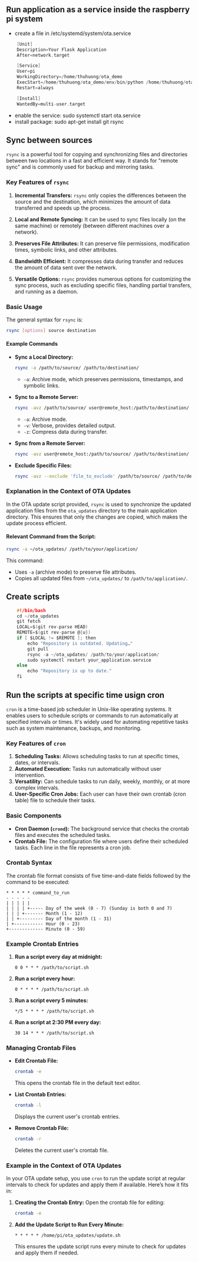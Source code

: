 ## Run application as a service inside the raspberry pi system
- create a file in /etc/systemd/system/ota.service
```c
    [Unit]
    Description=Your Flask Application
    After=network.target

    [Service]
    User=pi
    WorkingDirectory=/home/thuhuong/ota_demo
    ExecStart=/home/thuhuong/ota_demo/env/bin/python /home/thuhuong/ota_demo/__init__.py
    Restart=always

    [Install]
    WantedBy=multi-user.target
```
- enable the service: sudo systemctl start ota.service
- install package: sudo apt-get install git rsync
## Sync between sources
`rsync` is a powerful tool for copying and synchronizing files and directories between two locations in a fast and efficient way. It stands for "remote sync" and is commonly used for backup and mirroring tasks.

### Key Features of `rsync`

1. **Incremental Transfers:** `rsync` only copies the differences between the source and the destination, which minimizes the amount of data transferred and speeds up the process.

2. **Local and Remote Syncing:** It can be used to sync files locally (on the same machine) or remotely (between different machines over a network).

3. **Preserves File Attributes:** It can preserve file permissions, modification times, symbolic links, and other attributes.

4. **Bandwidth Efficient:** It compresses data during transfer and reduces the amount of data sent over the network.

5. **Versatile Options:** `rsync` provides numerous options for customizing the sync process, such as excluding specific files, handling partial transfers, and running as a daemon.

### Basic Usage

The general syntax for `rsync` is:
```sh
rsync [options] source destination
```

#### Example Commands

- **Sync a Local Directory:**
  ```sh
  rsync -a /path/to/source/ /path/to/destination/
  ```
  - `-a`: Archive mode, which preserves permissions, timestamps, and symbolic links.

- **Sync to a Remote Server:**
  ```sh
  rsync -avz /path/to/source/ user@remote_host:/path/to/destination/
  ```
  - `-a`: Archive mode.
  - `-v`: Verbose, provides detailed output.
  - `-z`: Compress data during transfer.

- **Sync from a Remote Server:**
  ```sh
  rsync -avz user@remote_host:/path/to/source/ /path/to/destination/
  ```

- **Exclude Specific Files:**
  ```sh
  rsync -avz --exclude 'file_to_exclude' /path/to/source/ /path/to/destination/
  ```

### Explanation in the Context of OTA Updates

In the OTA update script provided, `rsync` is used to synchronize the updated application files from the `ota_updates` directory to the main application directory. This ensures that only the changes are copied, which makes the update process efficient.

#### Relevant Command from the Script:
```sh
rsync -a ~/ota_updates/ /path/to/your/application/
```
This command:
- Uses `-a` (archive mode) to preserve file attributes.
- Copies all updated files from `~/ota_updates/` to `/path/to/application/`.

## Create scripts
```c
    #!/bin/bash
    cd ~/ota_updates
    git fetch
    LOCAL=$(git rev-parse HEAD)
    REMOTE=$(git rev-parse @{u})
    if [ $LOCAL != $REMOTE ]; then
        echo "Repository is outdated. Updating…"
        git pull
        rsync -a ~/ota_updates/ /path/to/your/application/
        sudo systemctl restart your_application.service
    else
        echo "Repository is up to date."
    fi

```

## Run the scripts at specific time usign cron

`cron` is a time-based job scheduler in Unix-like operating systems. It enables users to schedule scripts or commands to run automatically at specified intervals or times. It's widely used for automating repetitive tasks such as system maintenance, backups, and monitoring.

### Key Features of `cron`

1. **Scheduling Tasks:** Allows scheduling tasks to run at specific times, dates, or intervals.
2. **Automated Execution:** Tasks run automatically without user intervention.
3. **Versatility:** Can schedule tasks to run daily, weekly, monthly, or at more complex intervals.
4. **User-Specific Cron Jobs:** Each user can have their own crontab (cron table) file to schedule their tasks.

### Basic Components

- **Cron Daemon (`crond`):** The background service that checks the crontab files and executes the scheduled tasks.
- **Crontab File:** The configuration file where users define their scheduled tasks. Each line in the file represents a cron job.

### Crontab Syntax

The crontab file format consists of five time-and-date fields followed by the command to be executed:
```plaintext
* * * * * command_to_run
- - - - -
| | | | |
| | | | +----- Day of the week (0 - 7) (Sunday is both 0 and 7)
| | | +------- Month (1 - 12)
| | +--------- Day of the month (1 - 31)
| +----------- Hour (0 - 23)
+------------- Minute (0 - 59)
```

### Example Crontab Entries

1. **Run a script every day at midnight:**
   ```plaintext
   0 0 * * * /path/to/script.sh
   ```

2. **Run a script every hour:**
   ```plaintext
   0 * * * * /path/to/script.sh
   ```

3. **Run a script every 5 minutes:**
   ```plaintext
   */5 * * * * /path/to/script.sh
   ```

4. **Run a script at 2:30 PM every day:**
   ```plaintext
   30 14 * * * /path/to/script.sh
   ```

### Managing Crontab Files

- **Edit Crontab File:**
  ```sh
  crontab -e
  ```
  This opens the crontab file in the default text editor.

- **List Crontab Entries:**
  ```sh
  crontab -l
  ```
  Displays the current user's crontab entries.

- **Remove Crontab File:**
  ```sh
  crontab -r
  ```
  Deletes the current user's crontab file.

### Example in the Context of OTA Updates

In your OTA update setup, you use `cron` to run the update script at regular intervals to check for updates and apply them if available. Here’s how it fits in:

1. **Creating the Crontab Entry:**
   Open the crontab file for editing:
   ```sh
   crontab -e
   ```

2. **Add the Update Script to Run Every Minute:**
   ```plaintext
   * * * * * /home/pi/ota_updates/update.sh
   ```
   This ensures the update script runs every minute to check for updates and apply them if needed.

